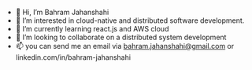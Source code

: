 - 👋  Hi, I’m Bahram Jahanshahi
- 👀  I’m interested in cloud-native and distributed software development.
- 🌱  I’m currently learning react.js and AWS cloud
- 💞️  I’m looking to collaborate on a distributed system development
- 📫  you can send me an email via bahram.jahanshahi@gmail.com or linkedin.com/in/bahram-jahanshahi

<!---
bahram-jahanshahi/bahram-jahanshahi is a ✨ special ✨ repository because its `README.md` (this file) appears on your GitHub profile.
You can click the Preview link to take a look at your changes.
--->
